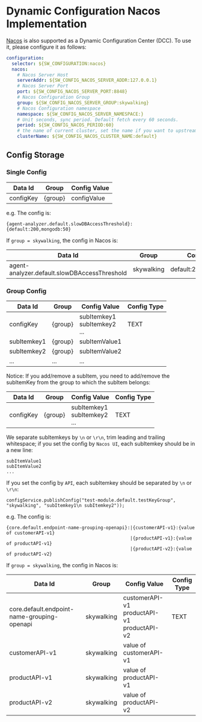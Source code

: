 # Dynamic Configuration Nacos Implementation

[Nacos](https://github.com/alibaba/nacos) is also supported as a Dynamic Configuration Center (DCC). To use it, please configure it as follows:

```yaml
configuration:
  selector: ${SW_CONFIGURATION:nacos}
  nacos:
    # Nacos Server Host
    serverAddr: ${SW_CONFIG_NACOS_SERVER_ADDR:127.0.0.1}
    # Nacos Server Port
    port: ${SW_CONFIG_NACOS_SERVER_PORT:8848}
    # Nacos Configuration Group
    group: ${SW_CONFIG_NACOS_SERVER_GROUP:skywalking}
    # Nacos Configuration namespace
    namespace: ${SW_CONFIG_NACOS_SERVER_NAMESPACE:}
    # Unit seconds, sync period. Default fetch every 60 seconds.
    period: ${SW_CONFIG_NACOS_PERIOD:60}
    # the name of current cluster, set the name if you want to upstream system known.
    clusterName: ${SW_CONFIG_NACOS_CLUSTER_NAME:default}
```

## Config Storage
### Single Config

| Data Id | Group | Config Value |
|-----|-----|-----|
| configKey | {group} | configValue |

e.g. The config is:
```
{agent-analyzer.default.slowDBAccessThreshold}:{default:200,mongodb:50}
```
If `group = skywalking`, the config in Nacos is:

| Data Id | Group | Config Value |
|-----|-----|-----|
| agent-analyzer.default.slowDBAccessThreshold | skywalking | default:200,mongodb:50 |

### Group Config

| Data Id | Group | Config Value | Config Type |
|-----|-----|-----|-----|
| configKey | {group} | subItemkey1</br>subItemkey2</br>... | TEXT |
| subItemkey1 | {group} | subItemValue1 |
| subItemkey2 | {group} | subItemValue2 |
| ... | ... | ... |

Notice: If you add/remove a subItem, you need to add/remove the subItemKey from the group to which the subItem belongs:

| Data Id | Group | Config Value | Config Type |
|-----|-----|-----|-----|
| configKey | {group} | subItemkey1</br>subItemkey2</br>... | TEXT |

We separate subItemkeys by `\n` or `\r\n`, trim leading and trailing whitespace; if you set the config by `Nacos UI`, each subItemkey should be in a new line:
```
subItemValue1
subItemValue2
...

```
If you set the config by `API`, each subItemkey should be separated by `\n` or `\r\n`:
```
configService.publishConfig("test-module.default.testKeyGroup", "skywalking", "subItemkey1\n subItemkey2"));
```

e.g. The config is:
```
{core.default.endpoint-name-grouping-openapi}:|{customerAPI-v1}:{value of customerAPI-v1}
                                              |{productAPI-v1}:{value of productAPI-v1}
                                              |{productAPI-v2}:{value of productAPI-v2}
```
If `group = skywalking`, the config in Nacos is:

| Data Id | Group | Config Value | Config Type |
|-----|-----|-----|-----|
| core.default.endpoint-name-grouping-openapi | skywalking | customerAPI-v1</br>productAPI-v1</br>productAPI-v2 | TEXT |
| customerAPI-v1 | skywalking | value of customerAPI-v1 |
| productAPI-v1 | skywalking | value of productAPI-v1 |
| productAPI-v2 | skywalking | value of productAPI-v2 |
